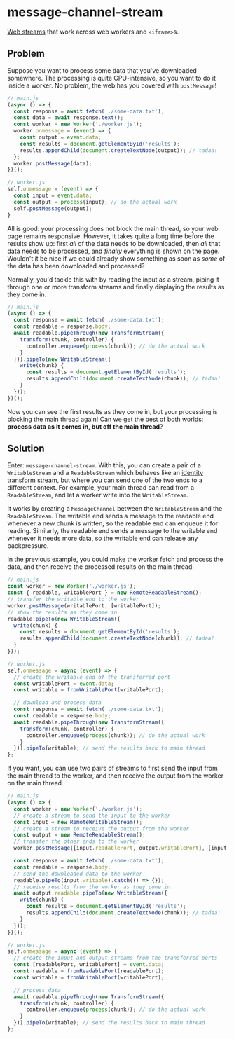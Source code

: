# message-channel-stream
[Web streams][streams-spec] that work across web workers and `<iframe>`s.

## Problem
Suppose you want to process some data that you've downloaded somewhere. The processing is quite CPU-intensive,
so you want to do it inside a worker. No problem, the web has you covered with `postMessage`!

```js
// main.js
(async () => {
  const response = await fetch('./some-data.txt');
  const data = await response.text();
  const worker = new Worker('./worker.js');
  worker.onmessage = (event) => {
    const output = event.data;
    const results = document.getElementById('results');
    results.appendChild(document.createTextNode(output)); // tadaa!
  };
  worker.postMessage(data);
})();

// worker.js
self.onmessage = (event) => {
  const input = event.data;
  const output = process(input); // do the actual work
  self.postMessage(output);
}
```

All is good: your processing does not block the main thread, so your web page remains responsive. However, it takes
quite a long time before the results show up: first *all* of the data needs to be downloaded, then *all* that data
needs to be processed, and *finally* everything is shown on the page. Wouldn't it be nice if we could already show
something as soon as *some* of the data has been downloaded and processed?

Normally, you'd tackle this with by reading the input as a stream, piping it through one or more transform streams
and finally displaying the results as they come in.

```js
// main.js
(async () => {
  const response = await fetch('./some-data.txt');
  const readable = response.body;
  await readable.pipeThrough(new TransformStream({
    transform(chunk, controller) {
      controller.enqueue(process(chunk)); // do the actual work
    }
  })).pipeTo(new WritableStream({
    write(chunk) {
      const results = document.getElementById('results');
      results.appendChild(document.createTextNode(chunk)); // tadaa!
    }
  }));
})();
```

Now you can see the first results as they come in, but your processing is blocking the main thread again!
Can we get the best of both worlds: **process data as it comes in, but off the main thread**?

## Solution
Enter: `message-channel-stream`. With this, you can create a pair of a `WritableStream` and a `ReadableStream` which
behaves like an [identity transform stream][identity-transform-stream], but where you can send one of the two ends
to a different context.
For example, your main thread can read from a `ReadableStream`, and let a worker write into the `WritableStream`.

It works by creating a `MessageChannel` between the `WritableStream` and the `ReadableStream`. The writable end sends
a message to the readable end whenever a new chunk is written, so the readable end can enqueue it for reading.
Similarly, the readable end sends a message to the writable end whenever it needs more data, so the writable end
can release any backpressure.

In the previous example, you could make the worker fetch and process the data, and then receive the processed results
on the main thread:

```js
// main.js
const worker = new Worker('./worker.js');
const { readable, writablePort } = new RemoteReadableStream();
// transfer the writable end to the worker
worker.postMessage(writablePort, [writablePort]);
// show the results as they come in
readable.pipeTo(new WritableStream({
  write(chunk) {
    const results = document.getElementById('results');
    results.appendChild(document.createTextNode(chunk)); // tadaa!
  }
}));

// worker.js
self.onmessage = async (event) => {
  // create the writable end of the transferred port
  const writablePort = event.data;
  const writable = fromWritablePort(writablePort);

  // download and process data
  const response = await fetch('./some-data.txt');
  const readable = response.body;
  await readable.pipeThrough(new TransformStream({
    transform(chunk, controller) {
      controller.enqueue(process(chunk)); // do the actual work
    }
  })).pipeTo(writable); // send the results back to main thread
};
```

If you want, you can use two pairs of streams to first send the input from the main thread to the worker,
and then receive the output from the worker on the main thread
```js
// main.js
(async () => {
  const worker = new Worker('./worker.js');
  // create a stream to send the input to the worker
  const input = new RemoteWritableStream();
  // create a stream to receive the output from the worker
  const output = new RemoteReadableStream();
  // transfer the other ends to the worker
  worker.postMessage([input.readablePort, output.writablePort], [input.readablePort, output.writablePort]);

  const response = await fetch('./some-data.txt');
  const readable = response.body;
  // send the downloaded data to the worker
  readable.pipeTo(input.writable).catch(() => {});
  // receive results from the worker as they come in
  await output.readable.pipeTo(new WritableStream({
    write(chunk) {
      const results = document.getElementById('results');
      results.appendChild(document.createTextNode(chunk)); // tadaa!
    }
  }));
})();

// worker.js
self.onmessage = async (event) => {
  // create the input and output streams from the transferred ports
  const [readablePort, writablePort] = event.data;
  const readable = fromReadablePort(readablePort);
  const writable = fromWritablePort(writablePort);

  // process data
  await readable.pipeThrough(new TransformStream({
    transform(chunk, controller) {
      controller.enqueue(process(chunk)); // do the actual work
    }
  })).pipeTo(writable); // send the results back to main thread
};
```

[streams-spec]: https://streams.spec.whatwg.org/
[fetch-spec]: https://fetch.spec.whatwg.org/
[identity-transform-stream]: https://streams.spec.whatwg.org/#identity-transform-stream
